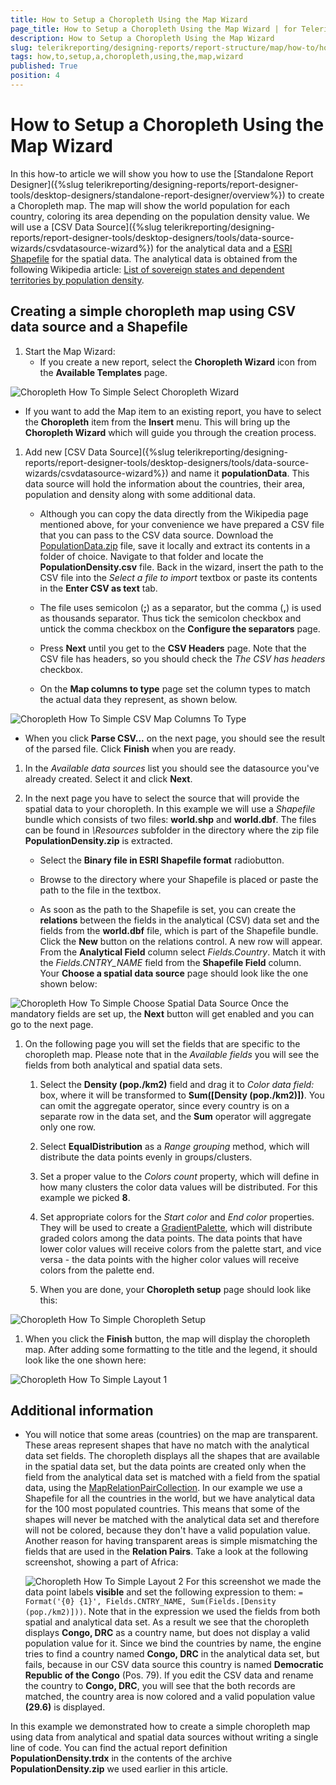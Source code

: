 ```yaml
---
title: How to Setup a Choropleth Using the Map Wizard
page_title: How to Setup a Choropleth Using the Map Wizard | for Telerik Reporting Documentation
description: How to Setup a Choropleth Using the Map Wizard
slug: telerikreporting/designing-reports/report-structure/map/how-to/how-to-setup-a-choropleth-using-the-map-wizard
tags: how,to,setup,a,choropleth,using,the,map,wizard
published: True
position: 4
---
```


# How to Setup a Choropleth Using the Map Wizard



In this how-to article we will show you how to use the [Standalone Report Designer]({%slug telerikreporting/designing-reports/report-designer-tools/desktop-designers/standalone-report-designer/overview%}) to         create a Choropleth map. The map will show the world population for each country, coloring its area depending on the population density value.         We will use a [CSV Data Source]({%slug telerikreporting/designing-reports/report-designer-tools/desktop-designers/tools/data-source-wizards/csvdatasource-wizard%}) for the analytical data and a          [ESRI Shapefile](http://en.wikipedia.org/wiki/Shapefile)          for the spatial data. The analytical data is obtained from the following Wikipedia article:          [List of sovereign states and dependent territories by population density](http://en.wikipedia.org/wiki/List_of_sovereign_states_and_dependent_territories_by_population_density).        

## Creating a simple choropleth map using CSV data source and a Shapefile

1. Start the Map Wizard:
   + If you create a new report, select the __Choropleth Wizard__ icon from the __Available Templates__ page.                   

  ![Choropleth How To Simple Select Choropleth Wizard](images/Map/Choropleth/HowTo_SimpleChoropleth/Choropleth_HowToSimple_SelectChoroplethWizard.png)

   + If you want to add the Map item to an existing report, you have to select the __Choropleth__ item                   from the __Insert__ menu.                   This will bring up the __Choropleth Wizard__ which will guide you through the creation process.                 


1. Add new               [CSV Data Source]({%slug telerikreporting/designing-reports/report-designer-tools/desktop-designers/tools/data-source-wizards/csvdatasource-wizard%})               and name it __populationData__. This data source will hold the information about the               countries, their area, population and density along with some additional data.             
   + Although you can copy the data directly from the Wikipedia page mentioned above, for your convenience we have prepared a CSV file                   that you can pass to the CSV data source.                 Download the                    [PopulationData.zip](https://github.com/telerik/reporting-docs/raw/master/knowledge-base/resources/PopulationDensity.zip)                    file, save it locally and extract its contents in a folder of choice. Navigate to that folder and locate the __PopulationDensity.csv__ file.                   Back in the wizard, insert the path to the CSV file into the *Select a file to import* textbox or paste its contents in the                   __Enter CSV as text__ tab.                 

   + The file uses semicolon (__;__) as a separator, but the comma (__,__) is used as thousands separator.                   Thus tick the semicolon checkbox and untick the comma checkbox on the                   __Configure the separators__ page.                 

   + Press __Next__ until you get to the __CSV Headers__ page.                   Note that the CSV file has headers, so you should check the *The CSV has headers* checkbox.                 

   + On the __Map columns to type__ page set the column types to match the actual data they represent, as shown below.                   

  ![Choropleth How To Simple CSV Map Columns To Type](images/Map/Choropleth/HowTo_SimpleChoropleth/Choropleth_HowToSimple_CSV_MapColumnsToType.png)

   + When you click __Parse CSV...__ on the next page, you should see the result of the parsed file.                 Click __Finish__ when you are ready.                 


1. In the *Available data sources* list you should see the datasource you've already created.               Select it and click __Next__.             

1. In the next page you have to select the source that will provide the spatial data to your choropleth. In this example we will use a              *Shapefile* bundle which consists of two files: __world.shp__ and __world.dbf__.               The files can be found in *\Resources* subfolder in the directory where the zip file __PopulationDensity.zip__ is extracted.             
   + Select the __Binary file in ESRI Shapefile format__ radiobutton.                 

   + Browse to the directory where your Shapefile is placed or paste the path to the file in the textbox.                 

   + As soon as the path to the Shapefile is set, you can create the __relations__ between the fields in the                   analytical (CSV) data set and the fields from the __world.dbf__ file, which is part of the Shapefile bundle.                 Click the __New__ button on the relations control. A new row will appear. From the __Analytical Field__                 column select *Fields.Country*. Match it with the *Fields.CNTRY_NAME* field                   from the __Shapefile Field__ column.                 
    Your __Choose a spatial data source__ page should look like the one shown below:               

  ![Choropleth How To Simple Choose Spatial Data Source](images/Map/Choropleth/HowTo_SimpleChoropleth/Choropleth_HowToSimple_ChooseSpatialDataSource.png)    Once the mandatory fields are set up, the __Next__ button will get enabled and you can go to the next page.             

1. On the following page you will set the fields that are specific to the choropleth map. Please note that in the *Available fields*               you will see the fields from both analytical and spatial data sets.             
   1. Select the __Density (pop./km2)__ field and drag it to *Color data field:* box, where it will be transformed to                   __Sum([Density (pop./km2)])__. You can omit the aggregate operator, since every country is on                   a separate row in the data set, and the __Sum__ operator will aggregate only one row.                 

   1. Select __EqualDistribution__ as a *Range grouping* method, which will distribute the data points evenly in groups/clusters.                 

   1. Set a proper value to the *Colors count* property, which will define in how many clusters the color data values                   will be distributed. For this example we picked __8__.                 

   1. Set appropriate colors for the *Start color* and *End color* properties.                   They will be used to create a  [GradientPalette](/reporting/api/Telerik.Reporting.Drawing.GradientPalette), which                   will distribute graded colors among the data points. The data points that have lower color values will receive colors from the palette                   start, and vice versa - the data points with the higher color values will receive colors from the palette end.                 

   1. When you are done, your __Choropleth setup__ page should look like this:                   

  ![Choropleth How To Simple Choropleth Setup](images/Map/Choropleth/HowTo_SimpleChoropleth/Choropleth_HowToSimple_ChoroplethSetup.png)


1. When you click the __Finish__ button, the map will display the choropleth map. After adding some formatting to the               title and the legend, it should look like the one shown here:               

  ![Choropleth How To Simple Layout 1](images/Map/Choropleth/HowTo_SimpleChoropleth/Choropleth_HowToSimple_Layout1.png)

## Additional information


* You will notice that some  areas (countries) on the map are transparent. These areas represent shapes that have no match with the analytical data set fields.                   The choropleth displays all the shapes that are available in the spatial data set, but the data points are created only when the field from the                   analytical data set is matched with a field from the spatial data, using the  [MapRelationPairCollection](/reporting/api/Telerik.Reporting.MapRelationPairCollection).                     In our example we use a Shapefile for all the countries in the world, but we have analytical data for the 100 most populated countries. This means                   that some of the shapes will never be matched with the analytical data set and therefore will not be colored, because they don't have a valid                   population value.                     Another reason for having transparent areas is simple mismatching the fields that are used in the __Relation Pairs__. Take a                   look at the following screenshot, showing a part of Africa:                   

  ![Choropleth How To Simple Layout 2](images/Map/Choropleth/HowTo_SimpleChoropleth/Choropleth_HowToSimple_Layout2.png)    For this screenshot we made the data point labels __visible__ and set the following expression to them:                   `= Format('{0} {1}', Fields.CNTRY_NAME, Sum(Fields.[Density (pop./km2)]))`.                   Note that in the expression we used the fields from both spatial and analytical data set. As a result we see that the choropleth displays                   __Congo, DRC__ as a country name, but does not display a valid population value for it.                   Since we bind the countries by name, the engine                   tries to find a country named __Congo, DRC__ in the analytical data set, but fails, because in our CSV data source this country                   is named __Democratic Republic of the Congo__ (Pos. 79). If you edit the CSV data and rename the country to                   __Congo, DRC__, you will see that the both records are matched, the country area is now colored and a valid                   population value __(29.6)__ is displayed.                 

In this example we demonstrated how to create a simple choropleth map using data from analytical and spatial data sources                 without writing a single line of code. You can find the actual report definition __PopulationDensity.trdx__ in the contents of the archive __PopulationDensity.zip__ we used earlier in this article.

